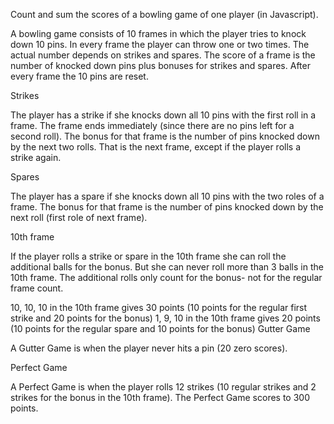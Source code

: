 Count and sum the scores of a bowling game of one player (in Javascript).

A bowling game consists of 10 frames in which the player tries to knock down 10 pins. In every frame the player can throw one or two times. The actual number depends on strikes and spares. The score of a frame is the number of knocked down pins plus bonuses for strikes and spares. After every frame the 10 pins are reset.

Strikes

The player has a strike if she knocks down all 10 pins with the first roll in a frame. The frame ends immediately (since there are no pins left for a second roll). The bonus for that frame is the number of pins knocked down by the next two rolls. That is the next frame, except if the player rolls a strike again.

Spares

The player has a spare if she knocks down all 10 pins with the two roles of a frame. The bonus for that frame is the number of pins knocked down by the next roll (first role of next frame).

10th frame

If the player rolls a strike or spare in the 10th frame she can roll the additional balls for the bonus. But she can never roll more than 3 balls in the 10th frame. The additional rolls only count for the bonus- not for the regular frame count.

10, 10, 10 in the 10th frame gives 30 points (10 points for the regular first strike and 20 points for the bonus) 1, 9, 10 in the 10th frame gives 20 points (10 points for the regular spare and 10 points for the bonus) Gutter Game

A Gutter Game is when the player never hits a pin (20 zero scores).

Perfect Game

A Perfect Game is when the player rolls 12 strikes (10 regular strikes and 2 strikes for the bonus in the 10th frame). The Perfect Game scores to 300 points.
